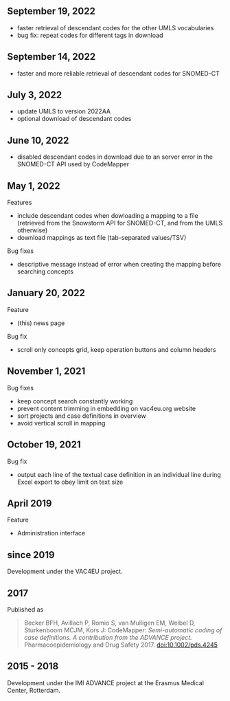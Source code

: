 
[//]: # (pandoc -s --metadata title="CodeMapper NEWS" --css style.css -i NEWS.md -o src/main/webapp/NEWS.html)

September 19, 2022
------------------

- faster retrieval of descendant codes for the other UMLS vocabularies
- bug fix: repeat codes for different tags in download

September 14, 2022
------------------

- faster and more reliable retrieval of descendant codes for SNOMED-CT

July 3, 2022
--------------

- update UMLS to version 2022AA
- optional download of descendant codes

June 10, 2022
--------------

- disabled descendant codes in download due to an server error in the SNOMED-CT API used by CodeMapper

May 1, 2022
--------------

Features

- include descendant codes when dowloading a mapping to a file (retrieved from the Snowstorm API for SNOMED-CT, and from the UMLS otherwise)
- download mappings as text file (tab-separated values/TSV)

Bug fixes

- descriptive message instead of error when creating the mapping before
  searching concepts

January 20, 2022
----------------

Feature

- (this) news page

Bug fix

- scroll only concepts grid, keep operation buttons and column headers

November 1, 2021
----------------

Bug fixes

- keep concept search constantly working
- prevent content trimming in embedding on vac4eu.org website
- sort projects and case definitions in overview
- avoid vertical scroll in mapping

October 19, 2021
----------------

Bug fix

- output each line of the textual case definition in an individual line during
  Excel export to obey limit on text size

April 2019
----------

Feature

- Administration interface

since 2019
----------

Development under the VAC4EU project.

2017
----

Published as

> Becker BFH, Avillach P, Romio S, van Mulligen EM, Weibel D, Sturkenboom MCJM,
> Kors J: CodeMapper: *Semi-automatic coding of case definitions. A contribution
> from the ADVANCE project.* Pharmacoepidemiology and Drug Safety 2017.
> <doi:10.1002/pds.4245>

2015 - 2018
-----------

Development under the IMI ADVANCE project at the Erasmus Medical Center,
Rotterdam.
